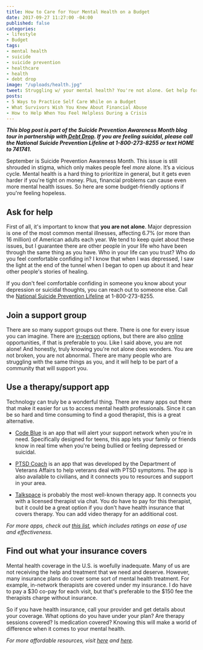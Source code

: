 ```yaml
---
title: How to Care for Your Mental Health on a Budget
date: 2017-09-27 11:27:00 -04:00
published: false
categories:
- lifestyle
- Budget
tags:
- mental health
- suicide
- suicide prevention
- healthcare
- health
- debt drop
image: "/uploads/health.jpg"
tweet: Struggling w/ your mental health? You're not alone. Get help for less $.
posts:
- 5 Ways to Practice Self Care While on a Budget
- What Survivors Wish You Knew About Financial Abuse
- How to Help When You Feel Helpless During a Crisis
---
```


***This blog post is part of the Suicide Prevention Awareness Month blog tour in partnership with[ Debt Drop](http://giving.rockstarfinance.com/debt-drop/). If you are feeling suicidal, please call the National Suicide Prevention Lifeline at 1-800-273-8255 or text HOME to 741741.***

September is Suicide Prevention Awareness Month. This issue is still shrouded in stigma, which only makes people feel *more* alone. It’s a vicious cycle. Mental health is a hard thing to prioritize in general, but it gets even harder if you're tight on money. Plus, financial problems can cause even more mental health issues. So here are some budget-friendly options if you're feeling hopeless.

## Ask for help

First of all, it's important to know that **you are not alone**. Major depression is one of the most common mental illnesses, affecting 6.7% (or more than 16 million) of American adults each year. We tend to keep quiet about these issues, but I guarantee there are other people in your life who have been through the same thing as you have. Who in your life can you trust? Who do you feel comfortable confiding in? I know that when I was depressed, I saw the light at the end of the tunnel when I began to open up about it and hear other people's stories of healing.

If you don't feel comfortable confiding in someone you know about your depression or suicidal thoughts, you can reach out to someone else. Call the [National Suicide Prevention Lifeline](https://suicidepreventionlifeline.org/) at 1-800-273-8255. 

## Join a support group

There are so many support groups out there. There is one for every issue you can imagine. There are [in-person](https://adaa.org/supportgroups) options, but there are also [online](https://www.inspire.com/groups/mental-health-america/) opportunities, if that is preferable to you. Like I said above, you are not alone! And honestly, truly knowing you're not alone does wonders. You are not broken, you are not abnormal. There are many people who are struggling with the same things as you, and it will help to be part of a community that will support you.

## Use a therapy/support app

Technology can truly be a wonderful thing. There are many apps out there that make it easier for us to access mental health professionals. Since it can be so hard and time consuming to find a good therapist, this is a great alternative. 

* [Code Blue](http://codeblue.io/) is an app that will alert your support network when you're in need. Specifically designed for teens, this app lets your family or friends know in real time when you're being bullied or feeling depressed or suicidal.


* [PTSD Coach](https://www.ptsd.va.gov/public/materials/apps/ptsdcoach.asp) is an app that was developed by the Department of Veterans Affairs to help veterans deal with PTSD symptoms. The app is also available to civilians, and it connects you to resources and support in your area.


* [Talkspace](https://itunes.apple.com/us/app/talkspace-therapy/id661829386?mt=8) is probably the most well-known therapy app. It connects you with a licensed therapist via chat. You do have to pay for this therapist, but it could be a great option if you don't have health insurance that covers therapy. You can add video therapy for an additional cost.

*For more apps, check out [this list](https://adaa.org/finding-help/mobile-apps), which includes ratings on ease of use and effectiveness.*

## Find out what your insurance covers

Mental health coverage in the U.S. is woefully inadequate. Many of us are not receiving the help and treatment that we need and deserve. However, many insurance plans do cover some sort of mental health treatment. For example, in-network therapists are covered under my insurance. I do have to pay a $30 co-pay for each visit, but that's preferable to the $150 fee the therapists charge without insurance.

So if you have health insurance, call your provider and get details about your coverage. What options do you have under your plan? Are therapy sessions covered? Is medication covered? Knowing this will make a world of difference when it comes to your mental health.

*For more affordable resources, visit [here](https://lifehacker.com/top-10-free-and-affordable-mental-health-and-counseling-1788814933) and [here](https://www.thepennyhoarder.com/life/wellness/low-cost-and-free-mental-health-services/).*